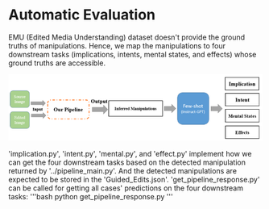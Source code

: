 # Automatic Evaluation

EMU (Edited Media Understanding) dataset doesn't provide the ground truths of manipulations. Hence, we map the manipulations to four downstream tasks (implications, intents, mental states, and effects) whose ground truths are accessible.

![image](https://github.com/GZ-Li/Dissertation-Human-centric-Visual-Manipulation-Understanding-via-LLM/blob/main/Eval/Automatic%20Evaluation.png)

'implication.py', 'intent.py', 'mental.py', and 'effect.py' implement how we can get the four downstream tasks based on the detected manipulation returned by '../pipeline_main.py'. And the detected manipulations are expected to be stored in the 'Guided_Edits.json'. 'get_pipeline_response.py' can be called for getting all cases' predictions on the four downstream tasks:
'''bash
python get_pipeline_response.py
'''
